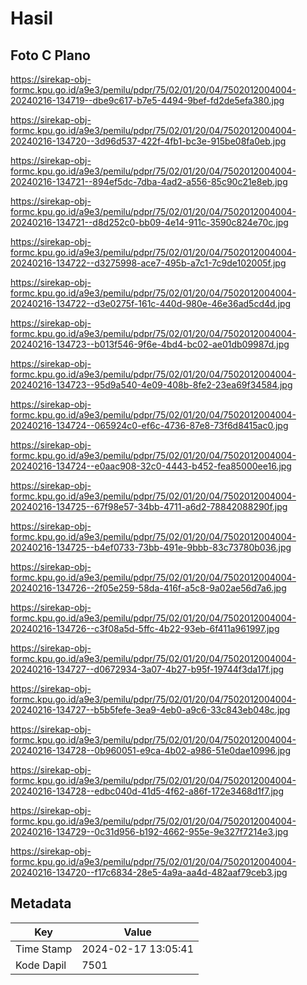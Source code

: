 # Hasil

## Foto C Plano

https://sirekap-obj-formc.kpu.go.id/a9e3/pemilu/pdpr/75/02/01/20/04/7502012004004-20240216-134719--dbe9c617-b7e5-4494-9bef-fd2de5efa380.jpg

https://sirekap-obj-formc.kpu.go.id/a9e3/pemilu/pdpr/75/02/01/20/04/7502012004004-20240216-134720--3d96d537-422f-4fb1-bc3e-915be08fa0eb.jpg

https://sirekap-obj-formc.kpu.go.id/a9e3/pemilu/pdpr/75/02/01/20/04/7502012004004-20240216-134721--894ef5dc-7dba-4ad2-a556-85c90c21e8eb.jpg

https://sirekap-obj-formc.kpu.go.id/a9e3/pemilu/pdpr/75/02/01/20/04/7502012004004-20240216-134721--d8d252c0-bb09-4e14-911c-3590c824e70c.jpg

https://sirekap-obj-formc.kpu.go.id/a9e3/pemilu/pdpr/75/02/01/20/04/7502012004004-20240216-134722--d3275998-ace7-495b-a7c1-7c9de102005f.jpg

https://sirekap-obj-formc.kpu.go.id/a9e3/pemilu/pdpr/75/02/01/20/04/7502012004004-20240216-134722--d3e0275f-161c-440d-980e-46e36ad5cd4d.jpg

https://sirekap-obj-formc.kpu.go.id/a9e3/pemilu/pdpr/75/02/01/20/04/7502012004004-20240216-134723--b013f546-9f6e-4bd4-bc02-ae01db09987d.jpg

https://sirekap-obj-formc.kpu.go.id/a9e3/pemilu/pdpr/75/02/01/20/04/7502012004004-20240216-134723--95d9a540-4e09-408b-8fe2-23ea69f34584.jpg

https://sirekap-obj-formc.kpu.go.id/a9e3/pemilu/pdpr/75/02/01/20/04/7502012004004-20240216-134724--065924c0-ef6c-4736-87e8-73f6d8415ac0.jpg

https://sirekap-obj-formc.kpu.go.id/a9e3/pemilu/pdpr/75/02/01/20/04/7502012004004-20240216-134724--e0aac908-32c0-4443-b452-fea85000ee16.jpg

https://sirekap-obj-formc.kpu.go.id/a9e3/pemilu/pdpr/75/02/01/20/04/7502012004004-20240216-134725--67f98e57-34bb-4711-a6d2-78842088290f.jpg

https://sirekap-obj-formc.kpu.go.id/a9e3/pemilu/pdpr/75/02/01/20/04/7502012004004-20240216-134725--b4ef0733-73bb-491e-9bbb-83c73780b036.jpg

https://sirekap-obj-formc.kpu.go.id/a9e3/pemilu/pdpr/75/02/01/20/04/7502012004004-20240216-134726--2f05e259-58da-416f-a5c8-9a02ae56d7a6.jpg

https://sirekap-obj-formc.kpu.go.id/a9e3/pemilu/pdpr/75/02/01/20/04/7502012004004-20240216-134726--c3f08a5d-5ffc-4b22-93eb-6f411a961997.jpg

https://sirekap-obj-formc.kpu.go.id/a9e3/pemilu/pdpr/75/02/01/20/04/7502012004004-20240216-134727--d0672934-3a07-4b27-b95f-19744f3da17f.jpg

https://sirekap-obj-formc.kpu.go.id/a9e3/pemilu/pdpr/75/02/01/20/04/7502012004004-20240216-134727--b5b5fefe-3ea9-4eb0-a9c6-33c843eb048c.jpg

https://sirekap-obj-formc.kpu.go.id/a9e3/pemilu/pdpr/75/02/01/20/04/7502012004004-20240216-134728--0b960051-e9ca-4b02-a986-51e0dae10996.jpg

https://sirekap-obj-formc.kpu.go.id/a9e3/pemilu/pdpr/75/02/01/20/04/7502012004004-20240216-134728--edbc040d-41d5-4f62-a86f-172e3468d1f7.jpg

https://sirekap-obj-formc.kpu.go.id/a9e3/pemilu/pdpr/75/02/01/20/04/7502012004004-20240216-134729--0c31d956-b192-4662-955e-9e327f7214e3.jpg

https://sirekap-obj-formc.kpu.go.id/a9e3/pemilu/pdpr/75/02/01/20/04/7502012004004-20240216-134720--f17c6834-28e5-4a9a-aa4d-482aaf79ceb3.jpg


## Metadata

| Key        | Value               |
| ---------- | ------------------- |
| Time Stamp | 2024-02-17 13:05:41 |
| Kode Dapil | 7501                |



